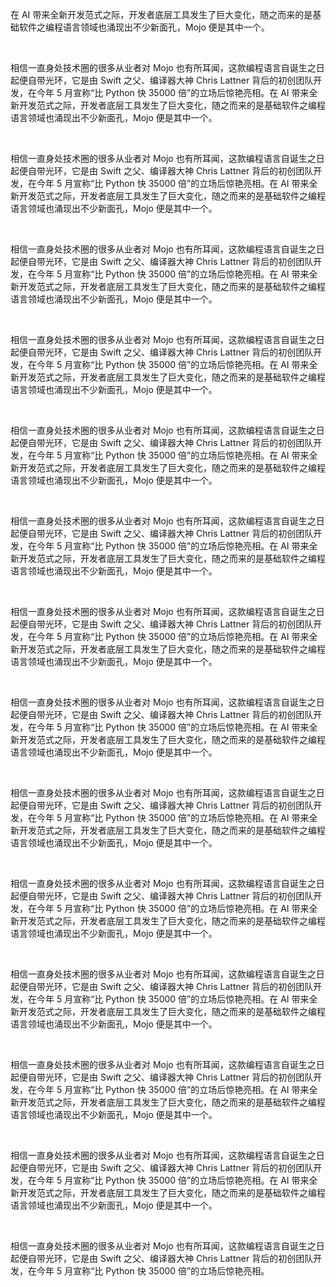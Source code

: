 <p>在 AI 带来全新开发范式之际，开发者底层工具发生了巨大变化，随之而来的是基础软件之编程语言领域也涌现出不少新面孔，Mojo 便是其中一个。</p><p><br></p><p>相信一直身处技术圈的很多从业者对 Mojo 也有所耳闻，这款编程语言自诞生之日起便自带光环，它是由 Swift 之父、编译器大神 Chris Lattner 背后的初创团队开发，在今年 5 月宣称“比 Python 快 35000 倍”的立场后惊艳亮相。在 AI 带来全新开发范式之际，开发者底层工具发生了巨大变化，随之而来的是基础软件之编程语言领域也涌现出不少新面孔，Mojo 便是其中一个。</p><p><br></p><p>相信一直身处技术圈的很多从业者对 Mojo 也有所耳闻，这款编程语言自诞生之日起便自带光环，它是由 Swift 之父、编译器大神 Chris Lattner 背后的初创团队开发，在今年 5 月宣称“比 Python 快 35000 倍”的立场后惊艳亮相。在 AI 带来全新开发范式之际，开发者底层工具发生了巨大变化，随之而来的是基础软件之编程语言领域也涌现出不少新面孔，Mojo 便是其中一个。</p><p><br></p><p>相信一直身处技术圈的很多从业者对 Mojo 也有所耳闻，这款编程语言自诞生之日起便自带光环，它是由 Swift 之父、编译器大神 Chris Lattner 背后的初创团队开发，在今年 5 月宣称“比 Python 快 35000 倍”的立场后惊艳亮相。在 AI 带来全新开发范式之际，开发者底层工具发生了巨大变化，随之而来的是基础软件之编程语言领域也涌现出不少新面孔，Mojo 便是其中一个。</p><p><br></p><p>相信一直身处技术圈的很多从业者对 Mojo 也有所耳闻，这款编程语言自诞生之日起便自带光环，它是由 Swift 之父、编译器大神 Chris Lattner 背后的初创团队开发，在今年 5 月宣称“比 Python 快 35000 倍”的立场后惊艳亮相。在 AI 带来全新开发范式之际，开发者底层工具发生了巨大变化，随之而来的是基础软件之编程语言领域也涌现出不少新面孔，Mojo 便是其中一个。</p><p><br></p><p>相信一直身处技术圈的很多从业者对 Mojo 也有所耳闻，这款编程语言自诞生之日起便自带光环，它是由 Swift 之父、编译器大神 Chris Lattner 背后的初创团队开发，在今年 5 月宣称“比 Python 快 35000 倍”的立场后惊艳亮相。在 AI 带来全新开发范式之际，开发者底层工具发生了巨大变化，随之而来的是基础软件之编程语言领域也涌现出不少新面孔，Mojo 便是其中一个。</p><p><br></p><p>相信一直身处技术圈的很多从业者对 Mojo 也有所耳闻，这款编程语言自诞生之日起便自带光环，它是由 Swift 之父、编译器大神 Chris Lattner 背后的初创团队开发，在今年 5 月宣称“比 Python 快 35000 倍”的立场后惊艳亮相。在 AI 带来全新开发范式之际，开发者底层工具发生了巨大变化，随之而来的是基础软件之编程语言领域也涌现出不少新面孔，Mojo 便是其中一个。</p><p><br></p><p>相信一直身处技术圈的很多从业者对 Mojo 也有所耳闻，这款编程语言自诞生之日起便自带光环，它是由 Swift 之父、编译器大神 Chris Lattner 背后的初创团队开发，在今年 5 月宣称“比 Python 快 35000 倍”的立场后惊艳亮相。在 AI 带来全新开发范式之际，开发者底层工具发生了巨大变化，随之而来的是基础软件之编程语言领域也涌现出不少新面孔，Mojo 便是其中一个。</p><p><br></p><p>相信一直身处技术圈的很多从业者对 Mojo 也有所耳闻，这款编程语言自诞生之日起便自带光环，它是由 Swift 之父、编译器大神 Chris Lattner 背后的初创团队开发，在今年 5 月宣称“比 Python 快 35000 倍”的立场后惊艳亮相。在 AI 带来全新开发范式之际，开发者底层工具发生了巨大变化，随之而来的是基础软件之编程语言领域也涌现出不少新面孔，Mojo 便是其中一个。</p><p><br></p><p>相信一直身处技术圈的很多从业者对 Mojo 也有所耳闻，这款编程语言自诞生之日起便自带光环，它是由 Swift 之父、编译器大神 Chris Lattner 背后的初创团队开发，在今年 5 月宣称“比 Python 快 35000 倍”的立场后惊艳亮相。在 AI 带来全新开发范式之际，开发者底层工具发生了巨大变化，随之而来的是基础软件之编程语言领域也涌现出不少新面孔，Mojo 便是其中一个。</p><p><br></p><p>相信一直身处技术圈的很多从业者对 Mojo 也有所耳闻，这款编程语言自诞生之日起便自带光环，它是由 Swift 之父、编译器大神 Chris Lattner 背后的初创团队开发，在今年 5 月宣称“比 Python 快 35000 倍”的立场后惊艳亮相。在 AI 带来全新开发范式之际，开发者底层工具发生了巨大变化，随之而来的是基础软件之编程语言领域也涌现出不少新面孔，Mojo 便是其中一个。</p><p><br></p><p>相信一直身处技术圈的很多从业者对 Mojo 也有所耳闻，这款编程语言自诞生之日起便自带光环，它是由 Swift 之父、编译器大神 Chris Lattner 背后的初创团队开发，在今年 5 月宣称“比 Python 快 35000 倍”的立场后惊艳亮相。在 AI 带来全新开发范式之际，开发者底层工具发生了巨大变化，随之而来的是基础软件之编程语言领域也涌现出不少新面孔，Mojo 便是其中一个。</p><p><br></p><p>相信一直身处技术圈的很多从业者对 Mojo 也有所耳闻，这款编程语言自诞生之日起便自带光环，它是由 Swift 之父、编译器大神 Chris Lattner 背后的初创团队开发，在今年 5 月宣称“比 Python 快 35000 倍”的立场后惊艳亮相。在 AI 带来全新开发范式之际，开发者底层工具发生了巨大变化，随之而来的是基础软件之编程语言领域也涌现出不少新面孔，Mojo 便是其中一个。</p><p><br></p><p>相信一直身处技术圈的很多从业者对 Mojo 也有所耳闻，这款编程语言自诞生之日起便自带光环，它是由 Swift 之父、编译器大神 Chris Lattner 背后的初创团队开发，在今年 5 月宣称“比 Python 快 35000 倍”的立场后惊艳亮相。在 AI 带来全新开发范式之际，开发者底层工具发生了巨大变化，随之而来的是基础软件之编程语言领域也涌现出不少新面孔，Mojo 便是其中一个。</p><p><br></p><p>相信一直身处技术圈的很多从业者对 Mojo 也有所耳闻，这款编程语言自诞生之日起便自带光环，它是由 Swift 之父、编译器大神 Chris Lattner 背后的初创团队开发，在今年 5 月宣称“比 Python 快 35000 倍”的立场后惊艳亮相。</p>